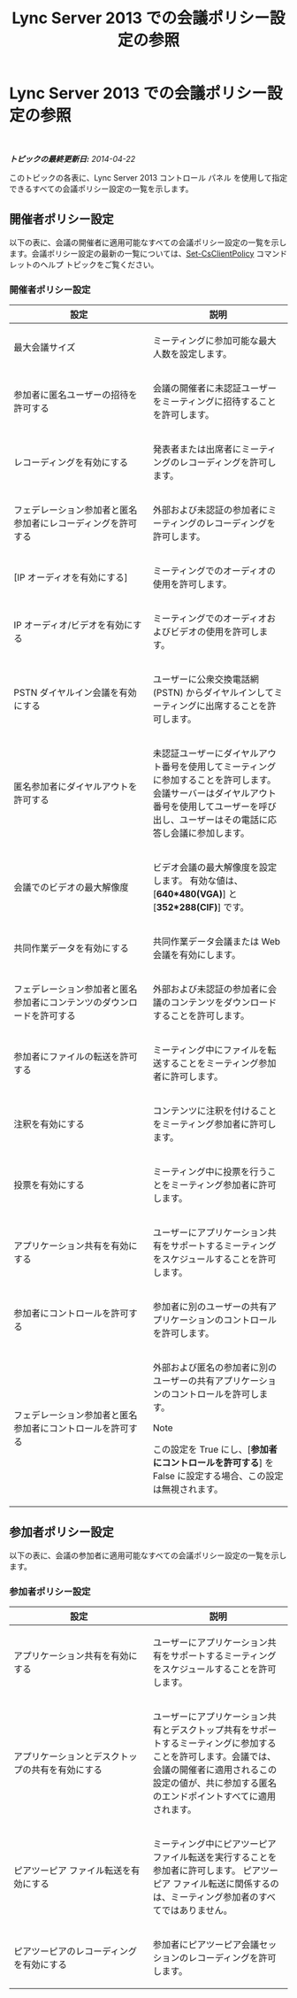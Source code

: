 ﻿---
title: Lync Server 2013 での会議ポリシー設定の参照
TOCTitle: Lync Server 2013 での会議ポリシー設定の参照
ms:assetid: ec8125f7-ef78-4a2b-8db0-4dd3cf5a4065
ms:mtpsurl: https://technet.microsoft.com/ja-jp/library/Gg429724(v=OCS.15)
ms:contentKeyID: 48273932
ms.date: 05/19/2016
mtps_version: v=OCS.15
ms.translationtype: HT
---

# Lync Server 2013 での会議ポリシー設定の参照

 

_**トピックの最終更新日:** 2014-04-22_

このトピックの各表に、Lync Server 2013 コントロール パネル を使用して指定できるすべての会議ポリシー設定の一覧を示します。

## 開催者ポリシー設定

以下の表に、会議の開催者に適用可能なすべての会議ポリシー設定の一覧を示します。会議ポリシー設定の最新の一覧については、[Set-CsClientPolicy](https://docs.microsoft.com/en-us/powershell/module/skype/Set-CsClientPolicy) コマンドレットのヘルプ トピックをご覧ください。

### 開催者ポリシー設定

<table>
<colgroup>
<col style="width: 50%" />
<col style="width: 50%" />
</colgroup>
<thead>
<tr class="header">
<th>設定</th>
<th>説明</th>
</tr>
</thead>
<tbody>
<tr class="odd">
<td><p>最大会議サイズ</p></td>
<td><p>ミーティングに参加可能な最大人数を設定します。</p></td>
</tr>
<tr class="even">
<td><p>参加者に匿名ユーザーの招待を許可する</p></td>
<td><p>会議の開催者に未認証ユーザーをミーティングに招待することを許可します。</p></td>
</tr>
<tr class="odd">
<td><p>レコーディングを有効にする</p></td>
<td><p>発表者または出席者にミーティングのレコーディングを許可します。</p></td>
</tr>
<tr class="even">
<td><p>フェデレーション参加者と匿名参加者にレコーディングを許可する</p></td>
<td><p>外部および未認証の参加者にミーティングのレコーディングを許可します。</p></td>
</tr>
<tr class="odd">
<td><p>[IP オーディオを有効にする]</p></td>
<td><p>ミーティングでのオーディオの使用を許可します。</p></td>
</tr>
<tr class="even">
<td><p>IP オーディオ/ビデオを有効にする</p></td>
<td><p>ミーティングでのオーディオおよびビデオの使用を許可します。</p></td>
</tr>
<tr class="odd">
<td><p>PSTN ダイヤルイン会議を有効にする</p></td>
<td><p>ユーザーに公衆交換電話網 (PSTN) からダイヤルインしてミーティングに出席することを許可します。</p></td>
</tr>
<tr class="even">
<td><p>匿名参加者にダイヤルアウトを許可する</p></td>
<td><p>未認証ユーザーにダイヤルアウト番号を使用してミーティングに参加することを許可します。 会議サーバーはダイヤルアウト番号を使用してユーザーを呼び出し、ユーザーはその電話に応答し会議に参加します。</p></td>
</tr>
<tr class="odd">
<td><p>会議でのビデオの最大解像度</p></td>
<td><p>ビデオ会議の最大解像度を設定します。 有効な値は、[<strong>640*480(VGA)</strong>] と [<strong>352*288(CIF)</strong>] です。</p></td>
</tr>
<tr class="even">
<td><p>共同作業データを有効にする</p></td>
<td><p>共同作業データ会議または Web 会議を有効にします。</p></td>
</tr>
<tr class="odd">
<td><p>フェデレーション参加者と匿名参加者にコンテンツのダウンロードを許可する</p></td>
<td><p>外部および未認証の参加者に会議のコンテンツをダウンロードすることを許可します。</p></td>
</tr>
<tr class="even">
<td><p>参加者にファイルの転送を許可する</p></td>
<td><p>ミーティング中にファイルを転送することをミーティング参加者に許可します。</p></td>
</tr>
<tr class="odd">
<td><p>注釈を有効にする</p></td>
<td><p>コンテンツに注釈を付けることをミーティング参加者に許可します。</p></td>
</tr>
<tr class="even">
<td><p>投票を有効にする</p></td>
<td><p>ミーティング中に投票を行うことをミーティング参加者に許可します。</p></td>
</tr>
<tr class="odd">
<td><p>アプリケーション共有を有効にする</p></td>
<td><p>ユーザーにアプリケーション共有をサポートするミーティングをスケジュールすることを許可します。</p></td>
</tr>
<tr class="even">
<td><p>参加者にコントロールを許可する</p></td>
<td><p>参加者に別のユーザーの共有アプリケーションのコントロールを許可します。</p></td>
</tr>
<tr class="odd">
<td><p>フェデレーション参加者と匿名参加者にコントロールを許可する</p></td>
<td><p>外部および匿名の参加者に別のユーザーの共有アプリケーションのコントロールを許可します。</p>
<div class="alert">

> [!NOTE]
> この設定を True にし、[<strong>参加者にコントロールを許可する</strong>] を False に設定する場合、この設定は無視されます。</td>


</div></td>
</tr>
</tbody>
</table>


## 参加者ポリシー設定

以下の表に、会議の参加者に適用可能なすべての会議ポリシー設定の一覧を示します。

### 参加者ポリシー設定

<table>
<colgroup>
<col style="width: 50%" />
<col style="width: 50%" />
</colgroup>
<thead>
<tr class="header">
<th>設定</th>
<th>説明</th>
</tr>
</thead>
<tbody>
<tr class="odd">
<td><p>アプリケーション共有を有効にする</p></td>
<td><p>ユーザーにアプリケーション共有をサポートするミーティングをスケジュールすることを許可します。</p></td>
</tr>
<tr class="even">
<td><p>アプリケーションとデスクトップの共有を有効にする</p></td>
<td><p>ユーザーにアプリケーション共有とデスクトップ共有をサポートするミーティングに参加することを許可します。会議では、会議の開催者に適用されるこの設定の値が、共に参加する匿名のエンドポイントすべてに適用されます。</p></td>
</tr>
<tr class="odd">
<td><p>ピアツーピア ファイル転送を有効にする</p></td>
<td><p>ミーティング中にピアツーピア ファイル転送を実行することを参加者に許可します。 ピアツーピア ファイル転送に関係するのは、ミーティング参加者のすべてではありません。</p></td>
</tr>
<tr class="even">
<td><p>ピアツーピアのレコーディングを有効にする</p></td>
<td><p>参加者にピアツーピア会議セッションのレコーディングを許可します。</p></td>
</tr>
</tbody>
</table>

